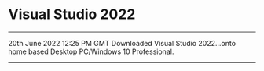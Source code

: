 # Visual Studio 2022

-----

20th June 2022 12:25 PM GMT
Downloaded Visual Studio 2022...onto home based Desktop PC/Windows 10 Professional. 

-----

